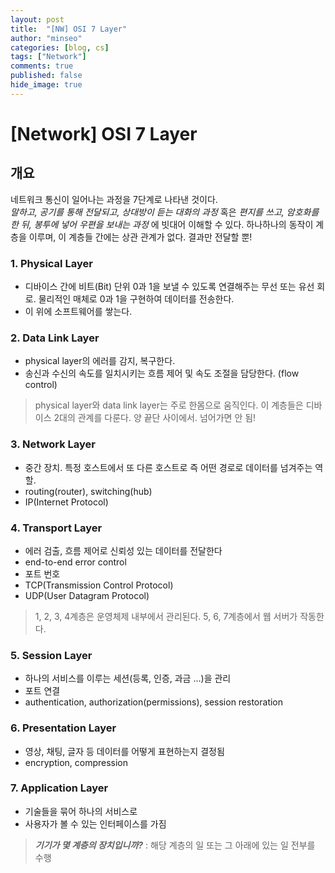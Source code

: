 ```yaml
---
layout: post
title:  "[NW] OSI 7 Layer"
author: "minseo"
categories: [blog, cs]
tags: ["Network"]
comments: true
published: false
hide_image: true
---
```

# [Network] OSI 7 Layer

## 개요
네트워크 통신이 일어나는 과정을 7단계로 나타낸 것이다.   
*말하고, 공기를 통해 전달되고, 상대방이 듣는 대화의 과정* 혹은 *편지를 쓰고, 암호화를 한 뒤, 봉투에 넣어 우편을 보내는 과정* 에 빗대어 이해할 수 있다. 하나하나의 동작이 계층을 이루며, 이 계층들 간에는 상관 관계가 없다. 결과만 전달할 뿐!

### 1. Physical Layer
- 디바이스 간에 비트(Bit) 단위 0과 1을 보낼 수 있도록 연결해주는 무선 또는 유선 회로.
물리적인 매체로 0과 1을 구현하여 데이터를 전송한다.
- 이 위에 소프트웨어를 쌓는다.

### 2. Data Link Layer
- physical layer의 에러를 감지, 복구한다.
- 송신과 수신의 속도를 일치시키는 흐름 제어 및 속도 조절을 담당한다. (flow control)
   
> physical layer와 data link layer는 주로 한몸으로 움직인다.
> 이 계층들은 디바이스 2대의 관계를 다룬다. 양 끝단 사이에서. 넘어가면 안 됨!

### 3. Network Layer
- 중간 장치. 특정 호스트에서 또 다른 호스트로 즉 어떤 경로로 데이터를 넘겨주는 역할.
- routing(router), switching(hub)
- IP(Internet Protocol)

### 4. Transport Layer
- 에러 검출, 흐름 제어로 신뢰성 있는 데이터를 전달한다
- end-to-end error control
- 포트 번호 
- TCP(Transmission Control Protocol)
- UDP(User Datagram Protocol)
   
> 1, 2, 3, 4계층은 운영체제 내부에서 관리된다.
> 5, 6, 7계층에서 웹 서버가 작동한다.

### 5. Session Layer
- 하나의 서비스를 이루는 세션(등록, 인증, 과금 ...)을 관리
- 포트 연결
- authentication, authorization(permissions), session restoration

### 6. Presentation Layer
- 영상, 채팅, 글자 등 데이터를 어떻게 표현하는지 결정됨
- encryption, compression

### 7. Application Layer
- 기술들을 묶어 하나의 서비스로
- 사용자가 볼 수 있는 인터페이스를 가짐
   
> __*기기가 몇 계층의 장치입니까?*__
> : 해당 계층의 일 또는 그 아래에 있는 일 전부를 수행